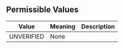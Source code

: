 

## Permissible Values

| Value | Meaning | Description |
| --- | --- | --- |
| UNVERIFIED | None |  |









